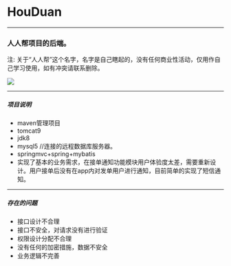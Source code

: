 # HouDuan

--- 

### 人人帮项目的后端。

注: 关于“人人帮”这个名字，名字是自己瞎起的，没有任何商业性活动，仅用作自己学习使用，如有冲突请联系删除。

<a target="_blank" href="http://mail.qq.com/cgi-bin/qm_share?t=qm_mailme&email=D3ZuYGdqYWhQY2ZPfn4hbGBi" style="text-decoration:none;"><img src="http://rescdn.qqmail.com/zh_CN/htmledition/images/function/qm_open/ico_mailme_02.png"/></a>

---
##### 项目说明

  +  maven管理项目
  +  tomcat9
  +  jdk8
  +  mysql5 //连接的远程数据库服务器。
  +  springmvc+spring+mybatis
  +  实现了基本的业务需求，在接单通知功能模块用户体验度太差，需要重新设计。用户接单后没有在app内对发单用户进行通知，目前简单的实现了短信通知。

---

##### 存在的问题

 + 接口设计不合理
 + 接口不安全，对请求没有进行验证
 + 权限设计分配不合理
 + 没有任何的加密措施，数据不安全
 + 业务逻辑不完善

